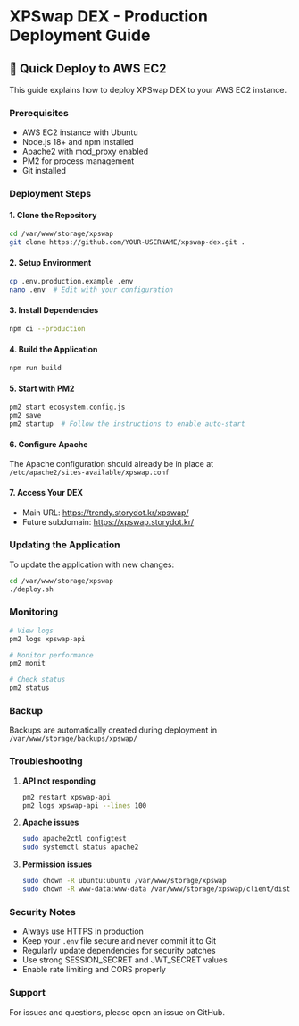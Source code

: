 # XPSwap DEX - Production Deployment Guide

## 🚀 Quick Deploy to AWS EC2

This guide explains how to deploy XPSwap DEX to your AWS EC2 instance.

### Prerequisites

- AWS EC2 instance with Ubuntu
- Node.js 18+ and npm installed
- Apache2 with mod_proxy enabled
- PM2 for process management
- Git installed

### Deployment Steps

#### 1. Clone the Repository

```bash
cd /var/www/storage/xpswap
git clone https://github.com/YOUR-USERNAME/xpswap-dex.git .
```

#### 2. Setup Environment

```bash
cp .env.production.example .env
nano .env  # Edit with your configuration
```

#### 3. Install Dependencies

```bash
npm ci --production
```

#### 4. Build the Application

```bash
npm run build
```

#### 5. Start with PM2

```bash
pm2 start ecosystem.config.js
pm2 save
pm2 startup  # Follow the instructions to enable auto-start
```

#### 6. Configure Apache

The Apache configuration should already be in place at `/etc/apache2/sites-available/xpswap.conf`

#### 7. Access Your DEX

- Main URL: https://trendy.storydot.kr/xpswap/
- Future subdomain: https://xpswap.storydot.kr/

### Updating the Application

To update the application with new changes:

```bash
cd /var/www/storage/xpswap
./deploy.sh
```

### Monitoring

```bash
# View logs
pm2 logs xpswap-api

# Monitor performance
pm2 monit

# Check status
pm2 status
```

### Backup

Backups are automatically created during deployment in `/var/www/storage/backups/xpswap/`

### Troubleshooting

1. **API not responding**
   ```bash
   pm2 restart xpswap-api
   pm2 logs xpswap-api --lines 100
   ```

2. **Apache issues**
   ```bash
   sudo apache2ctl configtest
   sudo systemctl status apache2
   ```

3. **Permission issues**
   ```bash
   sudo chown -R ubuntu:ubuntu /var/www/storage/xpswap
   sudo chown -R www-data:www-data /var/www/storage/xpswap/client/dist
   ```

### Security Notes

- Always use HTTPS in production
- Keep your `.env` file secure and never commit it to Git
- Regularly update dependencies for security patches
- Use strong SESSION_SECRET and JWT_SECRET values
- Enable rate limiting and CORS properly

### Support

For issues and questions, please open an issue on GitHub.
